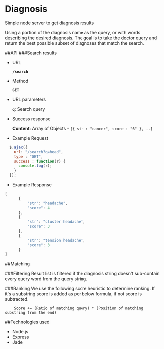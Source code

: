 Diagnosis
===============

Simple node server to get diagnosis results

Using a portion of the diagnosis name as the query, or with words describing the desired diagnosis. The goal is to take the doctor query and return the best possible subset of diagnoses that match the search.


##API
###Search results

 - URL
 
	**`/search`**

 - Method
 
  	**`GET`**
  
 - URL parameters
	 
	**`q`**: Search query

 - Success response
 
    **Content**: Array of Objects -  `[{ str : "cancer", score : "6" }, ..]`

 - Example Request

  ```javascript
    $.ajax({
      url: "/search?q=head",
      type : "GET",
      success : function(r) {
        console.log(r);
      }
    });
  ```
 - Example Response
  
  ```javascript
 [
		{
			"str": "headache",
			"score": 4
		},
		{
			"str": "cluster headache",
			"score": 3
		},
		{
			"str": "tension headache",
			"score": 3
		}
]
```
##Matching

###Filtering
Result list is filtered if the diagnosis string doesn't sub-contain every query word from the query string.

###Ranking
We use the following score heuristic to determine ranking. If it's a substring score is added as per below formula, if not score is subtracted.       

	    Score += (Ratio of matching query) * (Position of matching substring from the end)


##Technologies used

 - Node.js
 - Express
 - Jade 